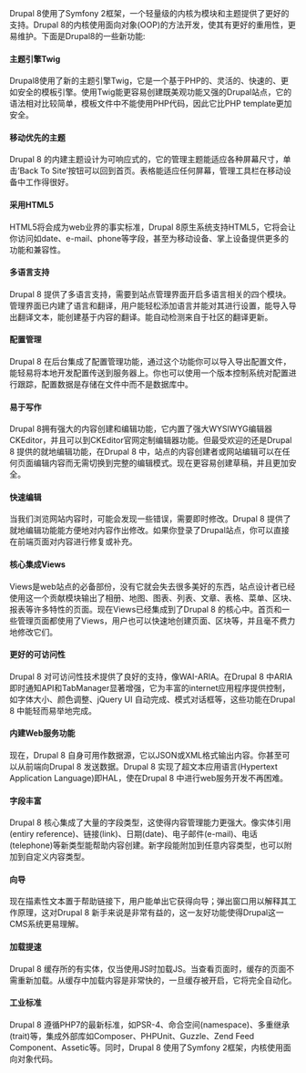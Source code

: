 Drupal 8使用了Symfony 2框架，一个轻量级的内核为模块和主题提供了更好的支持。Drupal 8的内核使用面向对象(OOP)的方法开发，使其有更好的重用性，更易维护。下面是Drupal8的一些新功能:

#### 主题引擎Twig

Drupal8使用了新的主题引擎Twig，它是一个基于PHP的、灵活的、快速的、更如安全的模板引擎。使用Twig能更容易创建既美观功能又强的Drupal站点，它的语法相对比较简单，模板文件中不能使用PHP代码，因此它比PHP template更加安全。

#### 移动优先的主题

Drupal 8 的内建主题设计为可响应式的，它的管理主题能适应各种屏幕尺寸，单击‘Back To Site’按钮可以回到首页。表格能适应任何屏幕，管理工具栏在移动设备中工作得很好。

#### 采用HTML5

HTML5将会成为web业界的事实标准，Drupal 8原生系统支持HTML5，它将会让你访问如date、e-mail、phone等字段，甚至为移动设备、掌上设备提供更多的功能和兼容性。

#### 多语言支持

Drupal 8 提供了多语言支持，需要到站点管理界面开启多语言相关的四个模块。管理界面已内建了语言和翻译，用户能轻松添加语言并能对其进行设置，能导入导出翻译文本，能创建基于内容的翻译。能自动检测来自于社区的翻译更新。

#### 配置管理

Drupal 8 在后台集成了配置管理功能，通过这个功能你可以导入导出配置文件，能轻易将本地开发配置传送到服务器上。你也可以使用一个版本控制系统对配置进行跟踪，配置数据是存储在文件中而不是数据库中。

#### 易于写作

Drupal 8拥有强大的内容创建和编辑功能，它内置了强大WYSIWYG编辑器CKEditor，并且可以到CKEditor官网定制编辑器功能。但最受欢迎的还是Drupal 8 提供的就地编辑功能，在Drupal 8 中，站点的内容创建者或网站编辑可以在任何页面编辑内容而无需切换到完整的编辑模式。现在更容易创建草稿，并且更加安全。

#### 快速编辑

当我们浏览网站内容时，可能会发现一些错误，需要即时修改。Drupal 8 提供了就地编辑功能能方便地对内容作出修改。如果你登录了Drupal站点，你可以直接在前端页面对内容进行修复或补充。

#### 核心集成Views

Views是web站点的必备部份，没有它就会失去很多美好的东西，站点设计者已经使用这一个贡献模块输出了相册、地图、图表、列表、文章、表格、菜单、区块、报表等许多特性的页面。现在Views已经集成到了Drupal 8 的核心中。首页和一些管理页面都使用了Views，用户也可以快速地创建页面、区块等，并且毫不费力地修改它们。

#### 更好的可访问性

Drupal 8 对可访问性技术提供了良好的支持，像WAI-ARIA。在Drupal 8 中ARIA即时通知API和TabManager显著增强，它为丰富的internet应用程序提供控制，如字体大小、颜色调整、jQuery UI 自动完成、模式对话框等，这些功能在Drupal 8 中能轻而易举地完成。

#### 内建Web服务功能

现在，Drupal 8 自身可用作数据源，它以JSON或XML格式输出内容。你甚至可以从前端向Drupal 8 发送数据。Drupal 8 实现了超文本应用语言(Hypertext Application Language)即HAL，使在Drupal 8 中进行web服务开发不再困难。

#### 字段丰富

Drupal 8 核心集成了大量的字段类型，这使得内容管理能力更强大。像实体引用(entiry reference)、链接(link)、日期(date)、电子邮件(e-mail)、电话(telephone)等新类型能帮助内容创建。新字段能附加到任意内容类型，也可以附加到自定义内容类型。

#### 向导

现在描素性文本置于帮助链接下，用户能单出它获得向导；弹出窗口用以解释其工作原理，这对Drupal 8 新手来说是非常有益的，这一友好功能使得Drupal这一CMS系统更易理解。

#### 加载提速

Drupal 8 缓存所的有实体，仅当使用JS时加载JS。当查看页面时，缓存的页面不需重新加载。从缓存中加载内容是非常快的，一旦缓存被开启，它将完全自动化。

#### 工业标准

Drupal 8 遵循PHP7的最新标准，如PSR-4、命合空间(namespace)、多重继承(trait)等，集成外部库如Composer、PHPUnit、Guzzle、Zend Feed Component、Assetic等。同时，Drupal 8 使用了Symfony 2框架，内核使用面向对象代码。